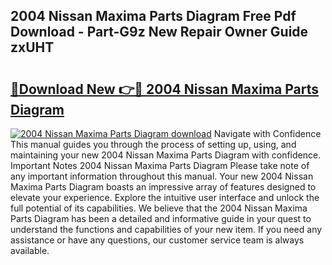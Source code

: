 ## 2004 Nissan Maxima Parts Diagram Free Pdf Download - Part-G9z New Repair Owner Guide zxUHT

# <h2><a href="http://dfkbzx.blite.top/?on=2004+Nissan+Maxima+Parts+Diagram">🔗Download New 👉🔴 2004 Nissan Maxima Parts Diagram</a></h2>

[![2004 Nissan Maxima Parts Diagram download](https://i.imgur.com/lujVjoI.png)](http://dfkbzx.blite.top/?on=2004+Nissan+Maxima+Parts+Diagram)
Navigate with Confidence This manual guides you through the process of setting up, using, and maintaining your new 2004 Nissan Maxima Parts Diagram with confidence. Important Notes 2004 Nissan Maxima Parts Diagram Please take note of any important information throughout this manual. Your new 2004 Nissan Maxima Parts Diagram boasts an impressive array of features designed to elevate your experience. Explore the intuitive user interface and unlock the full potential of its capabilities. We believe that the 2004 Nissan Maxima Parts Diagram has been a detailed and informative guide in your quest to understand the functions and capabilities of your new item. If you need any assistance or have any questions, our customer service team is always available.
